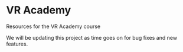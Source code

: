 # VR Academy
Resources for the VR Academy course

We will be updating this project as time goes on for bug fixes and new features.
